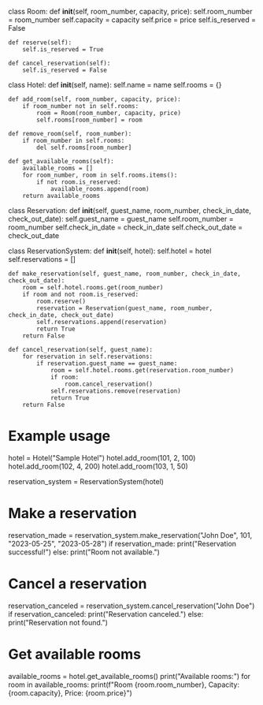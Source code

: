 class Room:
    def __init__(self, room_number, capacity, price):
        self.room_number = room_number
        self.capacity = capacity
        self.price = price
        self.is_reserved = False

    def reserve(self):
        self.is_reserved = True

    def cancel_reservation(self):
        self.is_reserved = False


class Hotel:
    def __init__(self, name):
        self.name = name
        self.rooms = {}

    def add_room(self, room_number, capacity, price):
        if room_number not in self.rooms:
            room = Room(room_number, capacity, price)
            self.rooms[room_number] = room

    def remove_room(self, room_number):
        if room_number in self.rooms:
            del self.rooms[room_number]

    def get_available_rooms(self):
        available_rooms = []
        for room_number, room in self.rooms.items():
            if not room.is_reserved:
                available_rooms.append(room)
        return available_rooms


class Reservation:
    def __init__(self, guest_name, room_number, check_in_date, check_out_date):
        self.guest_name = guest_name
        self.room_number = room_number
        self.check_in_date = check_in_date
        self.check_out_date = check_out_date


class ReservationSystem:
    def __init__(self, hotel):
        self.hotel = hotel
        self.reservations = []

    def make_reservation(self, guest_name, room_number, check_in_date, check_out_date):
        room = self.hotel.rooms.get(room_number)
        if room and not room.is_reserved:
            room.reserve()
            reservation = Reservation(guest_name, room_number, check_in_date, check_out_date)
            self.reservations.append(reservation)
            return True
        return False

    def cancel_reservation(self, guest_name):
        for reservation in self.reservations:
            if reservation.guest_name == guest_name:
                room = self.hotel.rooms.get(reservation.room_number)
                if room:
                    room.cancel_reservation()
                self.reservations.remove(reservation)
                return True
        return False


# Example usage
hotel = Hotel("Sample Hotel")
hotel.add_room(101, 2, 100)
hotel.add_room(102, 4, 200)
hotel.add_room(103, 1, 50)

reservation_system = ReservationSystem(hotel)

# Make a reservation
reservation_made = reservation_system.make_reservation("John Doe", 101, "2023-05-25", "2023-05-28")
if reservation_made:
    print("Reservation successful!")
else:
    print("Room not available.")

# Cancel a reservation
reservation_canceled = reservation_system.cancel_reservation("John Doe")
if reservation_canceled:
    print("Reservation canceled.")
else:
    print("Reservation not found.")

# Get available rooms
available_rooms = hotel.get_available_rooms()
print("Available rooms:")
for room in available_rooms:
    print(f"Room {room.room_number}, Capacity: {room.capacity}, Price: {room.price}")

